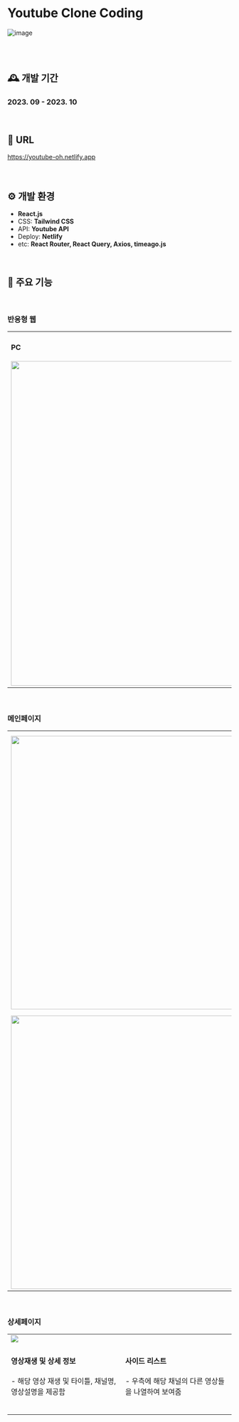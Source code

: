 # Youtube Clone Coding

![image](https://github.com/O-daeun/Youtube-project/assets/105799083/1a286fae-d762-44aa-820d-82fa4b81ad57)

<br />
<br />

## 🕰️ 개발 기간

### 2023. 09 - 2023. 10
<br />

## 🔗 URL

https://youtube-oh.netlify.app
<br />
<br />
<br />

## ⚙️ 개발 환경

- **React.js**
- CSS: **Tailwind CSS**
- API: **Youtube API**
- Deploy: **Netlify**
- etc: **React Router, React Query, Axios, timeago.js**
<br />

## 📌 주요 기능
<br />

### 반응형 웹

<table>
 <tr>
  <td>
   <h4>PC</h4>
  <img src="https://github.com/O-daeun/Youtube-project/assets/105799083/1a286fae-d762-44aa-820d-82fa4b81ad57" width="730" />  
  </td>
  <td>
   <h4>Mobile</h4>
   <img src="https://github.com/O-daeun/Youtube-project/assets/105799083/d61db915-036c-49c6-9cc9-776b4baeea61" width="200" />  
  </td>
 </tr>
</table>
<br />

### 메인페이지

<table>
 <tr>
  <td>
   <img src="https://github.com/O-daeun/Youtube-project/assets/105799083/f513d521-898a-4ca3-be32-a7b958eacdc8" width="615" />
  </td>
  <td>
   <h4>인기동영상</h4>
   <p> - 홈에서 실시간 인기동영상 리스트를 보여줌</p>
  </td>
 </tr>
 <tr>
  <td>
   <img src="https://github.com/O-daeun/Youtube-project/assets/105799083/e9d0ad6c-f5b5-48ab-aeae-4291d8159145" width="615" />
  </td>
  <td>
   <h4>검색 기능</h4>
    <p>- 키워드 검색 시 관련 영상 리스트를 보여줌</p>
  </td>
 </tr>
</table>
<br />

### 상세페이지

<table>
 <tr>
  <td colspan="2">
   <img src="https://github.com/O-daeun/Youtube-project/assets/105799083/80f6039c-381a-43d1-97e6-57d2a2237c52" />
  </td>
</tr>
<tr>
  <td>
   <h4>영상재생 및 상세 정보</h4>
    <p>- 해당 영상 재생 및 타이틀, 채널명, 영상설명을 제공함</p>
    <br />
  </td>
  <td>
  <h4>사이드 리스트</h4>
    <p>- 우측에 해당 채널의 다른 영상들을 나열하여 보여줌</p>
    <br />
  </td>
 </tr>
</table>

<br />
<br />
